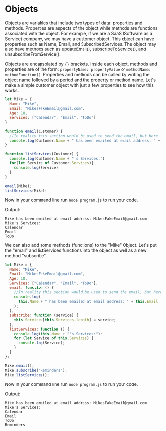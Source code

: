 # Objects

Objects are variables that include two types of data: properties and methods. Properties are aspects of the object while methods are functions associated with the object. For example, if we are a SaaS (Software as a Service) company, we may have a customer object. This object can have properties such as Name, Email, and SubscribedServices. The object may also have methods such as updateEmail(), subscribeToService(), and unsubscribeFromService(). 

Objects are encapsolated by `{}` brackets. Inside each object, methods and properties are of the form: `propertyName: propertyValue` or `methodName: methodFunction()`. Properties and methods can be called by writing the object name followed by a period and the property or method name. Let's make a simple customer object with just a few properties to see how this works.

``` JavaScript
let Mike = {
  Name: "Mike",
  Email: "MikesFakeEmail@gmail.com",
  Age: 18, 
  Services: ["Calendar", "Email", "ToDo"]
}

function email(Customer) {
  //In reality this section would be used to send the email, but here it is just a placeholder
  console.log(Customer.Name + " has been emailed at email address: " + Customer.Email)
}

function listServices(Customer) {
  console.log(Customer.Name + "'s Services:")
  for(let Service of Customer.Services){
    console.log(Service)
  }
}

email(Mike);
listServices(Mike);
```

Now in your command line run `node program.js` to run your code.

Output: 

```
Mike has been emailed at email address: MikesFakeEmail@gmail.com
Mike's Services:
Calendar
Email
ToDo
```

We can also add some methods (functions) to the "Mike" Object. Let's put the "email" and listServices functions into the object as well as a new method "subscribe". 

``` JavaScript
let Mike = {
  Name: "Mike",
  Email: "MikesFakeEmail@gmail.com",
  Age: 18,
  Services: ["Calendar", "Email", "ToDo"],
  email: function () {
    //In reality this section would be used to send the email, but here it is just a placeholder
    console.log(
      this.Name + " has been emailed at email address: " + this.Email
    );
  },
  subscribe: function (service) {
    this.Services[this.Services.length] = service;
  },
  listServices: function () {
    console.log(this.Name + "'s Services:");
    for (let Service of this.Services) {
      console.log(Service);
    }
  }
};

Mike.email();
Mike.subscribe("Reminders");
Mike.listServices();
```

Now in your command line run `node program.js` to run your code.

Output: 

```
Mike has been emailed at email address: MikesFakeEmail@gmail.com 
Mike's Services: 
Calendar 
Email 
ToDo 
Reminders 
```
